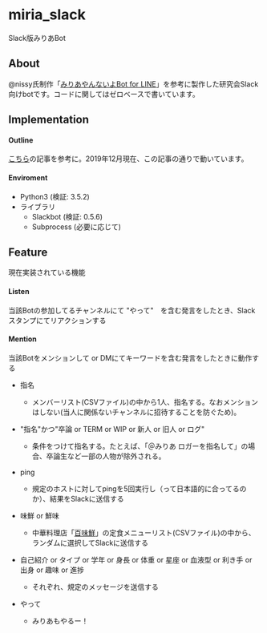# miria_slack
Slack版みりあBot

## About

@nissy氏制作「[みりあやんないよBot for LINE](https://github.com/sfc-icar/miria_line)」を参考に製作した研究会Slack向けbotです。コードに関してはゼロベースで書いています。

## Implementation
#### Outline
[こちら](https://qiita.com/sukesuke/items/1ac92251def87357fdf6)の記事を参考に。2019年12月現在、この記事の通りで動いています。
#### Enviroment
- Python3 (検証: 3.5.2)
- ライブラリ
  - Slackbot (検証: 0.5.6)
  - Subprocess (必要に応じて)

## Feature
現在実装されている機能
#### Listen

当該Botの参加してるチャンネルにて "やって"　を含む発言をしたとき、Slackスタンプにてリアクションする

#### Mention

当該Botをメンションして or DMにてキーワードを含む発言をしたときに動作する

- 指名
  - メンバーリスト(CSVファイル)の中から1人、指名する。なおメンションはしない(当人に関係ないチャンネルに招待することを防ぐため)。

- "指名"かつ"卒論 or TERM or WIP or 新人 or 旧人 or ログ"
  - 条件をつけて指名する。たとえば、「＠みりあ ロガーを指名して」の場合、卒論生など一部の人物が除外される。

- ping
  - 規定のホストに対してpingを5回実行し（って日本語的に合ってるのか）、結果をSlackに送信する
  
- 味鮮 or 鮮味
  - 中華料理店「[百味鮮](https://goo.gl/maps/TCBQB9ETgMfi5ikn9)」の定食メニューリスト(CSVファイル)の中から、ランダムに選択してSlackに送信する
  
- 自己紹介 or タイプ or 学年 or 身長 or 体重 or 星座 or 血液型 or 利き手 or 出身 or 趣味 or 進捗
  - それぞれ、規定のメッセージを送信する
  
- やって
  - みりあもやるー！
  

